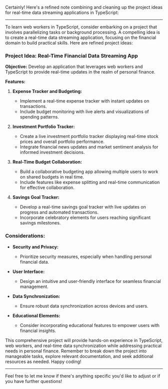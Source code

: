 Certainly! Here's a refined note combining and cleaning up the project ideas for real-time data streaming applications in TypeScript:

---

To learn web workers in TypeScript, consider embarking on a project that involves parallelizing tasks or background processing. A compelling idea is to create a real-time data streaming application, focusing on the financial domain to build practical skills. Here are refined project ideas:

### Project Idea: Real-Time Financial Data Streaming App

**Objective:** Develop an application that leverages web workers and TypeScript to provide real-time updates in the realm of personal finance.

**Features:**

1. **Expense Tracker and Budgeting:**
    
    - Implement a real-time expense tracker with instant updates on transactions.
    - Include budget monitoring with live alerts and visualizations of spending patterns.
2. **Investment Portfolio Tracker:**
    
    - Create a live investment portfolio tracker displaying real-time stock prices and overall portfolio performance.
    - Integrate financial news updates and market sentiment analysis for informed investment decisions.
3. **Real-Time Budget Collaboration:**
    
    - Build a collaborative budgeting app allowing multiple users to work on shared budgets in real time.
    - Include features like expense splitting and real-time communication for effective collaboration.
4. **Savings Goal Tracker:**
    
    - Develop a real-time savings goal tracker with live updates on progress and automated transactions.
    - Incorporate celebratory elements for users reaching significant savings milestones.

### Considerations:

- **Security and Privacy:**
    
    - Prioritize security measures, especially when handling personal financial data.
- **User Interface:**
    
    - Design an intuitive and user-friendly interface for seamless financial management.
- **Data Synchronization:**
    
    - Ensure robust data synchronization across devices and users.
- **Educational Elements:**
    
    - Consider incorporating educational features to empower users with financial insights.

This comprehensive project will provide hands-on experience in TypeScript, web workers, and real-time data synchronization while addressing practical needs in personal finance. Remember to break down the project into manageable tasks, explore relevant documentation, and seek additional resources as needed. Happy coding!

--- 

Feel free to let me know if there's anything specific you'd like to adjust or if you have further questions!